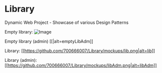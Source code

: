 # Library
Dynamic Web Project - Showcase of various Design Patterns

Empty library:
![Image](https://github.com/700666007/Library/mockups/emptyLibAdm.png)

Empty library (admin)
[[|alt=emptyLibAdm]]

Library:
[[https://github.com/700666007/Library/mockups/lib.png|alt=lib]]

Library (admin):
[[https://github.com/700666007/Library/mockups/libAdm.png|alt=libAdm]]

